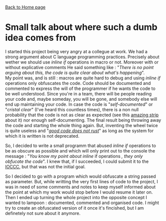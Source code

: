 [Back to Home page](../../README.md)

Small talk about where such a dumb idea comes from
==================================================

I started this project being very angry at a collegue at work. We had a strong argument about C language programming
practices. Precisely about wether we should use _inline if_ operations in macro or not. Moreover with or without 
explicative comments  He said something like : "_There is no point arguing about this, the code is quite clear about
what's happening_". <br>
My point was, and is still : macros are quite hard to debug and using _inline if_ operations only obfuscates the code.
Code should be documented and commented to express the will of the programmer if he wants the code to be well understood.
Since you're in a team, there will be people reading your code and, maybe someday, you will be gone, and somebody else
will end up maintaining your code. In case the code is "_self-documented_" or "_cristal clear_" (I've heard this countless
times), there is a non null probability that the code is not as clear as expected (see this 
[amazing strip](https://www.commitstrip.com/en/2014/09/15/when-i-stumble-upon-self-documented-code/) about it) nor 
enough self-documenting. The final result being throwing away the code and starting the whole thing again. But,
inventing the wheel twice is quite useless and "[_good code does not rust_](https://www.joelonsoftware.com/2000/04/06/things-you-should-never-do-part-i/)"
as long as the system for which it is written is not deprecated.

So, I decided to write a small programm that abused _inline if_ operations to be as obscure as possible and which
will only print out to the console the message : "_You know my point about inline_ if operations _, they only obfucate
the code_". I knew that, if I succeeded, I could submit it to the [IOCCC](http://ioccc.org/), but that was not the
initial goal.

So I decided to go with a program which would obfuscate a string passed as parameter. But, while writting the very first
lines of code to the project, I was in need of some comments and notes to keep myself informed about the point at which
my work would stop before I would resume it later on. Then I ended up turning the whole project into the opposite concept
I wanted to lampoon : documented, commented and organised code. I might try to create an obfuscated version of it once
it's fincished, but I am definetely not sure about it anymore.
